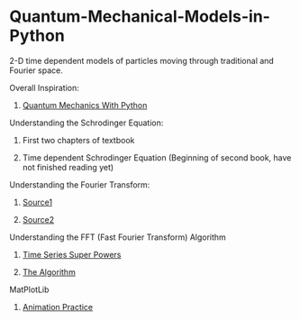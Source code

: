 # Quantum-Mechanical-Models-in-Python
2-D time dependent models of particles moving through traditional and Fourier space.  

Overall Inspiration:

1.  [Quantum Mechanics With Python](https://jakevdp.github.io/blog/2012/09/05/quantum-python/)


Understanding the Schrodinger Equation:

1. First two chapters of textbook

2. Time dependent Schrodinger Equation (Beginning of second book, have not finished reading yet)


Understanding the Fourier Transform:

1. [Source1](https://www.youtube.com/watch?v=1JnayXHhjlg)

2. [Source2](https://www.youtube.com/watch?v=kKu6JDqNma8)

Understanding the FFT (Fast Fourier Transform) Algorithm

1. [Time Series Super Powers](https://www.youtube.com/watch?v=FjmwwDHT98c)

2. [The Algorithm](https://www.youtube.com/watch?v=EsJGuI7e_ZQ&nohtml5=False)

MatPlotLib

1. [Animation Practice](https://jakevdp.github.io/blog/2012/08/18/matplotlib-animation-tutorial/)
